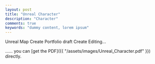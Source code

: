 ```yaml
---
layout: post
title: "Unreal Character"
description: "Character"
comments: true
keywords: "dummy content, lorem ipsum"
---
```

Unreal Map Create Portfolio
draft Create Editing...

...... you can [get the PDF]({{ "/assets/images/Unreal_Character.pdf" }}) directly.